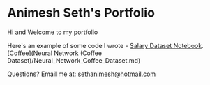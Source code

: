 # Animesh Seth's Portfolio

Hi and Welcome to my portfolio


Here's an example of some code I wrote - [Salary Dataset Notebook](Salary_dataset/Salary_dataset.md).
[Coffee](Neural Network (Coffee Dataset)/Neural_Network_Coffee_Dataset.md)  


Questions? Email me at:
[sethanimesh@hotmail.com](mailto:sethanimesh@hotmail.com)

